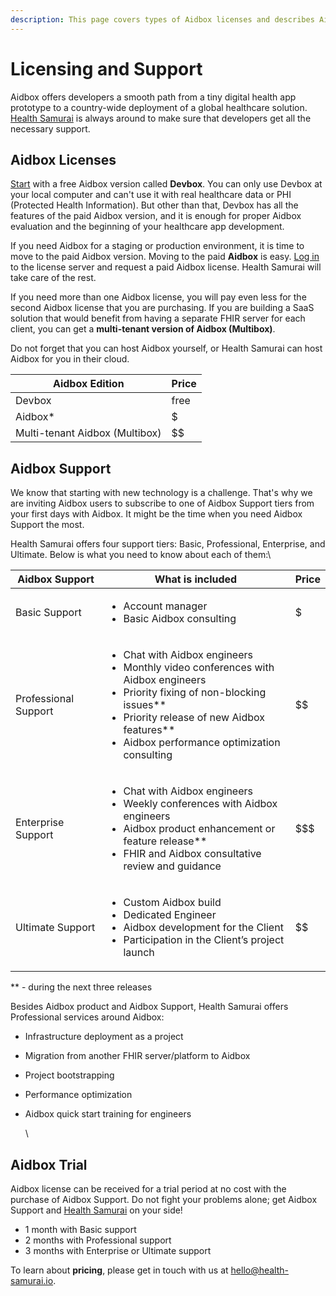 ```yaml
---
description: This page covers types of Aidbox licenses and describes Aidbox Support tiers.
---
```


# Licensing and Support

Aidbox offers developers a smooth path from a tiny digital health app prototype to a country-wide deployment of a global healthcare solution. [Health Samurai](https://www.health-samurai.io) is always around to make sure that developers get all the necessary support.

## Aidbox Licenses

[Start](https://docs.aidbox.app/installation/setup-aidbox.dev) with a free Aidbox version called **Devbox**. You can only use Devbox at your local computer and can't use it with real healthcare data or PHI (Protected Health Information). But other than that, Devbox has all the features of the paid Aidbox version, and it is enough for proper Aidbox evaluation and the beginning of your healthcare app development.

If you need Aidbox for a staging or production environment, it is time to move to the paid Aidbox version. Moving to the paid **Aidbox** is easy. [Log in](https://license-ui.aidbox.app) to the license server and request a paid Aidbox license. Health Samurai will take care of the rest.

If you need more than one Aidbox license, you will pay even less for the second Aidbox license that you are purchasing. If you are building a SaaS solution that would benefit from having a separate FHIR server for each client, you can get a **multi-tenant version of Aidbox (Multibox)**.

Do not forget that you can host Aidbox yourself, or Health Samurai can host Aidbox for you in their cloud.

| **Aidbox Edition**             | **Price** |
| ------------------------------ | --------- |
| Devbox                         | free      |
| Aidbox\*                       | $         |
| Multi-tenant Aidbox (Multibox) | \$$       |

## Aidbox Support

We know that starting with new technology is a challenge. That's why we are inviting Aidbox users to subscribe to one of Aidbox Support tiers from your first days with Aidbox. It might be the time when you need Aidbox Support the most.

Health Samurai offers four support tiers: Basic, Professional, Enterprise, and Ultimate. Below is what you need to know about each of them:\


| **Aidbox Support**   | **What is included**                                                                                                                                                                                                                                       | **Price** |
| -------------------- | ---------------------------------------------------------------------------------------------------------------------------------------------------------------------------------------------------------------------------------------------------------- | --------- |
| Basic Support        | <ul><li>Account manager</li><li>Basic Aidbox consulting</li></ul>                                                                                                                                                                                          | $         |
| Professional Support | <ul><li>Chat with Aidbox engineers</li><li>Monthly video conferences with Aidbox engineers</li><li>Priority fixing of non-blocking issues**</li><li>Priority release of new Aidbox features**</li><li>Aidbox performance optimization consulting</li></ul> | \$$       |
| Enterprise Support   | <ul><li>Chat with Aidbox engineers</li><li>Weekly conferences with Aidbox engineers</li><li>Aidbox product enhancement or feature release**</li><li>FHIR and Aidbox consultative review and guidance</li></ul>                                             | \$$$      |
| Ultimate Support     | <ul><li>Custom Aidbox build</li><li>Dedicated Engineer</li><li>Aidbox development for the Client</li><li>Participation in the Client’s project launch</li></ul>                                                                                            | \$$\$$    |

\*\* - during the next three releases

Besides Aidbox product and Aidbox Support, Health Samurai offers Professional services around Aidbox:

* Infrastructure deployment as a project
* Migration from another FHIR server/platform to Aidbox
* Project bootstrapping
* Performance optimization
*   Aidbox quick start training for engineers

    \


## Aidbox Trial

Aidbox license can be received for a trial period at no cost with the purchase of Aidbox Support. Do not fight your problems alone; get Aidbox Support and [Health Samurai](https://www.health-samurai.io) on your side!

* 1 month with Basic support
* 2 months with Professional support
* 3 months with Enterprise or Ultimate support

To learn about **pricing**, please get in touch with us at [hello@health-samurai.io](mailto:hello@health-samurai.io).
